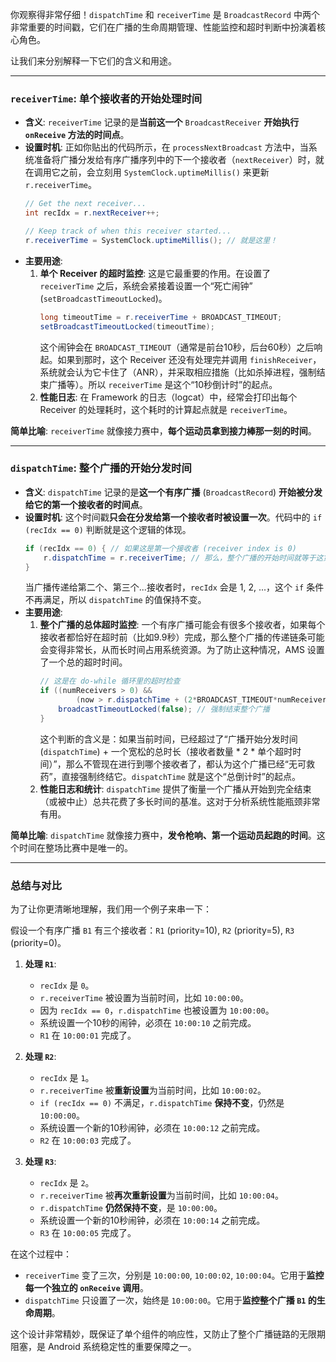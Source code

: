 你观察得非常仔细！`dispatchTime` 和 `receiverTime` 是 `BroadcastRecord` 中两个非常重要的时间戳，它们在广播的生命周期管理、性能监控和超时判断中扮演着核心角色。

让我们来分别解释一下它们的含义和用途。

---

### `receiverTime`: 单个接收者的开始处理时间

*   **含义**: `receiverTime` 记录的是**当前这一个** `BroadcastReceiver` **开始执行 `onReceive` 方法的时间点**。
*   **设置时机**: 正如你贴出的代码所示，在 `processNextBroadcast` 方法中，当系统准备将广播分发给有序广播序列中的下一个接收者（`nextReceiver`）时，就在调用它之前，会立刻用 `SystemClock.uptimeMillis()` 来更新 `r.receiverTime`。
    ```java
    // Get the next receiver...
    int recIdx = r.nextReceiver++;
    
    // Keep track of when this receiver started...
    r.receiverTime = SystemClock.uptimeMillis(); // 就是这里！
    ```
*   **主要用途**:
    1.  **单个 Receiver 的超时监控**: 这是它最重要的作用。在设置了 `receiverTime` 之后，系统会紧接着设置一个“死亡闹钟” (`setBroadcastTimeoutLocked`)。
        ```java
        long timeoutTime = r.receiverTime + BROADCAST_TIMEOUT;
        setBroadcastTimeoutLocked(timeoutTime);
        ```
        这个闹钟会在 `BROADCAST_TIMEOUT`（通常是前台10秒，后台60秒）之后响起。如果到那时，这个 Receiver 还没有处理完并调用 `finishReceiver`，系统就会认为它卡住了（ANR），并采取相应措施（比如杀掉进程，强制结束广播等）。所以 `receiverTime` 是这个“10秒倒计时”的起点。
    2.  **性能日志**: 在 Framework 的日志（logcat）中，经常会打印出每个 Receiver 的处理耗时，这个耗时的计算起点就是 `receiverTime`。

**简单比喻**: `receiverTime` 就像接力赛中，**每个运动员拿到接力棒那一刻的时间**。

---

### `dispatchTime`: 整个广播的开始分发时间

*   **含义**: `dispatchTime` 记录的是**这一个有序广播** (`BroadcastRecord`) **开始被分发给它的第一个接收者的时间点**。
*   **设置时机**: 这个时间戳**只会在分发给第一个接收者时被设置一次**。代码中的 `if (recIdx == 0)` 判断就是这个逻辑的体现。
    ```java
    if (recIdx == 0) { // 如果这是第一个接收者 (receiver index is 0)
        r.dispatchTime = r.receiverTime; // 那么，整个广播的开始时间就等于这第一个接收者的开始时间
    }
    ```
    当广播传递给第二个、第三个...接收者时，`recIdx` 会是 1, 2, ...，这个 `if` 条件不再满足，所以 `dispatchTime` 的值保持不变。
*   **主要用途**:
    1.  **整个广播的总体超时监控**: 一个有序广播可能会有很多个接收者，如果每个接收者都恰好在超时前（比如9.9秒）完成，那么整个广播的传递链条可能会变得非常长，从而长时间占用系统资源。为了防止这种情况，AMS 设置了一个总的超时时间。
        ```java
        // 这是在 do-while 循环里的超时检查
        if ((numReceivers > 0) &&
                (now > r.dispatchTime + (2*BROADCAST_TIMEOUT*numReceivers))) {
            broadcastTimeoutLocked(false); // 强制结束整个广播
        }
        ```
        这个判断的含义是：如果当前时间，已经超过了“广播开始分发时间(`dispatchTime`) + 一个宽松的总时长（接收者数量 * 2 * 单个超时时间）”，那么不管现在进行到哪个接收者了，都认为这个广播已经“无可救药”，直接强制终结它。`dispatchTime` 就是这个“总倒计时”的起点。
    2.  **性能日志和统计**: `dispatchTime` 提供了衡量一个广播从开始到完全结束（或被中止）总共花费了多长时间的基准。这对于分析系统性能瓶颈非常有用。

**简单比喻**: `dispatchTime` 就像接力赛中，**发令枪响、第一个运动员起跑的时间**。这个时间在整场比赛中是唯一的。

---

### 总结与对比

为了让你更清晰地理解，我们用一个例子来串一下：

假设一个有序广播 `B1` 有三个接收者：`R1` (priority=10), `R2` (priority=5), `R3` (priority=0)。

1.  **处理 `R1`**:
    *   `recIdx` 是 `0`。
    *   `r.receiverTime` 被设置为当前时间，比如 `10:00:00`。
    *   因为 `recIdx == 0`，`r.dispatchTime` 也被设置为 `10:00:00`。
    *   系统设置一个10秒的闹钟，必须在 `10:00:10` 之前完成。
    *   `R1` 在 `10:00:01` 完成了。

2.  **处理 `R2`**:
    *   `recIdx` 是 `1`。
    *   `r.receiverTime` 被**重新设置**为当前时间，比如 `10:00:02`。
    *   `if (recIdx == 0)` 不满足，`r.dispatchTime` **保持不变**，仍然是 `10:00:00`。
    *   系统设置一个新的10秒闹钟，必须在 `10:00:12` 之前完成。
    *   `R2` 在 `10:00:03` 完成了。

3.  **处理 `R3`**:
    *   `recIdx` 是 `2`。
    *   `r.receiverTime` 被**再次重新设置**为当前时间，比如 `10:00:04`。
    *   `r.dispatchTime` **仍然保持不变**，是 `10:00:00`。
    *   系统设置一个新的10秒闹钟，必须在 `10:00:14` 之前完成。
    *   `R3` 在 `10:00:05` 完成了。

在这个过程中：

*   `receiverTime` 变了三次，分别是 `10:00:00`, `10:00:02`, `10:00:04`。它用于**监控每一个独立的 `onReceive` 调用**。
*   `dispatchTime` 只设置了一次，始终是 `10:00:00`。它用于**监控整个广播 `B1` 的生命周期**。

这个设计非常精妙，既保证了单个组件的响应性，又防止了整个广播链路的无限期阻塞，是 Android 系统稳定性的重要保障之一。